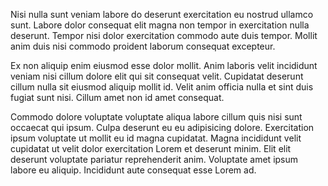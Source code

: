 Nisi nulla sunt veniam labore do deserunt exercitation eu nostrud ullamco sunt. Labore dolor consequat elit magna non tempor in exercitation nulla deserunt. Tempor nisi dolor exercitation commodo aute duis tempor. Mollit anim duis nisi commodo proident laborum consequat excepteur.

Ex non aliquip enim eiusmod esse dolor mollit. Anim laboris velit incididunt veniam nisi cillum dolore elit qui sit consequat velit. Cupidatat deserunt cillum nulla sit eiusmod aliquip mollit id. Velit anim officia nulla et sint duis fugiat sunt nisi. Cillum amet non id amet consequat.

Commodo dolore voluptate voluptate aliqua labore cillum quis nisi sunt occaecat qui ipsum. Culpa deserunt eu eu adipisicing dolore. Exercitation ipsum voluptate ut mollit eu id magna cupidatat. Magna incididunt velit cupidatat ut velit dolor exercitation Lorem et deserunt minim. Elit elit deserunt voluptate pariatur reprehenderit anim. Voluptate amet ipsum labore eu aliquip. Incididunt aute consequat esse Lorem ad.